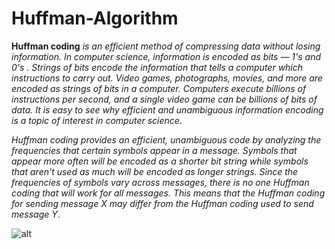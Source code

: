 # Huffman-Algorithm

**Huffman coding** *is an efficient method of compressing data without losing information. In computer science, information is encoded as bits — 1's and 0's . Strings of bits encode the information that tells a computer which instructions to carry out. Video games, photographs, movies, and more are encoded as strings of bits in a computer. Computers execute billions of instructions per second, and a single video game can be billions of bits of data. It is easy to see why efficient and unambiguous information encoding is a topic of interest in computer science*.

*Huffman coding provides an efficient, unambiguous code by analyzing the frequencies that certain symbols appear in a message. Symbols that appear more often will be encoded as a shorter bit string while symbols that aren't used as much will be encoded as longer strings. Since the frequencies of symbols vary across messages, there is no one Huffman coding that will work for all messages. This means that the Huffman coding for sending message X may differ from the Huffman coding used to send message Y*. 

![alt](https://i.ytimg.com/vi/hOabRMHzpo8/hqdefault.jpg)

